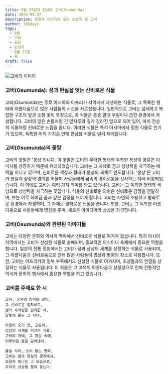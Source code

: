 ```yaml
---
title: 8월 27일의 탄생화 고비(Osumunda)
date: 2024-08-27
description: 꽃말과 이야기로 보는 오늘의 꽃 고비
author: 365days
tags:
  - 8월
  - 고비
  - 꽃말
  - 탄생화
  - 8월 27일
  - 꽃
draft: false
---
```



![고비의 이미지](https://cdn.pixabay.com/photo/2014/05/09/14/16/fern-340802_1280.jpg#center)


### 고비(Osumunda): 꿈과 현실을 잇는 신비로운 식물

고비(Osumunda)는 주로 아시아와 아프리카 지역에서 자생하는 식물로, 그 독특한 형태와 아름다움으로 많은 사람들의 시선을 사로잡습니다. 일반적으로 고비는 섬세하고 복잡한 구조의 잎과 소형 꽃이 특징으로, 이 식물은 종종 열대 우림이나 습한 환경에서 자생합니다. 고비의 잎은 손톱처럼 긴 잎자루와 깊게 갈라진 잎으로 되어 있어, 마치 천상의 식물처럼 신비로운 느낌을 줍니다. 이러한 식물은 특히 아시아에서 정원 식물로 인기가 있으며, 독특한 미적 가치로 인해 관상용 식물로 널리 재배됩니다.

### 고비(Osumunda)의 꽃말

고비의 꽃말은 '몽상'입니다. 이 꽃말은 고비의 우아한 형태와 독특한 특성이 꿈같은 이미지를 상징하기 때문에 유래되었습니다. 고비는 그 자체로 꿈과 상상력을 자극하는 매력을 지니고 있으며, 신비로운 색상과 형태가 몽상의 세계로 인도합니다. '몽상'은 고비가 현실과 상상의 경계를 허물며 사람들에게 꿈속의 경이로움을 선사하는 데서 비롯되었습니다. 이 외에도 고비는 여러 가지 의미를 담고 있습니다. 고비는 그 독특한 형태와 색상으로 상상력을 자극하는 꽃입니다. 식물의 신비로운 외형은 신비로운 감정을 전달하며, 보는 이로 하여금 꿈과 같은 감정을 느끼게 합니다. 고비는 자연의 조용하고 평화로운 환경에서 자생하며, 그 자체로 평화로운 느낌을 줍니다. 또한, 고비는 그 독특한 아름다움으로 사람들에게 영감을 주며, 새로운 아이디어와 상상을 자극합니다.

### 고비(Osumunda)와 관련된 이야기들

고비는 다양한 문화와 역사적 맥락에서 신비로운 식물로 여겨져 왔습니다. 특히 아시아 지역에서는 고비가 신성한 식물로 숭배되며, 종교적인 의식이나 축제에서 중요한 역할을 합니다. 일본의 전통 정원에서는 고비가 꿈과 상상의 세계를 상징하는 식물로 사용되며, 그 아름다움과 신비로움으로 인해 많은 사람들이 명상과 평화의 장소로 사용합니다. 또한, 고비는 아프리카의 일부 부족에서도 신성한 식물로 여겨지며, 조상들과의 연결을 상징하는 식물로 사용됩니다. 이 식물은 그 고유의 아름다움과 상징성으로 인해 전통적인 의식과 문화적 행사에서 중요한 역할을 하고 있습니다.

### 고비를 주제로 한 시

	고비, 꿈속의 장미와 같아,
	그 신비로운 잎자루로,
	별의 속삭임을 간직한 채,
	달빛에 물든 그 자태.
	
	아침이 오기 전, 고요히,
	상상의 세계로 이끄는 식물,
	고비의 자태, 그 환상 속에,
	이루어질 꿈을 담아낸다.
	
	풀숲 사이, 소리 없는 평화,
	고비는 꿈과 현실의 경계에서,
	조용히 빛나는 그 모습으로,
	우리의 상상을 펼쳐 놓는다.

